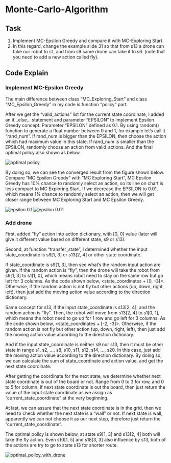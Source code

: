 # Monte-Carlo-Algorithm

## Task
1. Implement MC-Epsilon Greedy and compare it with MC-Exploring Start.
2. In this regard, change the example slide 31 so that from s13 a drone can take our robot to s1, 
and from s9 same drone can take it to s6. (note that you need to add a new action called fly).

## Code Explain
### Implement MC-Epsilon Greedy  
The main difference between class “MC_Exploring_Start” and class “MC_Epsilon_Greedy” 
in my code is function “policy” part. 

After we get the “valid_actions” list for the current state coordinate, 
I added an if...else... statement and parameter “EPSILON” to implement Epsilon Greedy concept. 
Parameter “EPSILON” defined as 0.1.
By using random() function to generate a float number between 0 and 1, 
for example let’s call it “rand_num”. 
If rand_num is bigger than the EPSILON, 
then choose the action which had maximum value in this state. 
If rand_num is smaller than the EPSILON, randomly choose an action from valid_actions.
And the final optimal policy also shown as below.  

![optimal policy](https://s3.us-west-2.amazonaws.com/secure.notion-static.com/8bf02770-8927-4b29-981a-1c2aed1e2c91/optimal_policy.png?X-Amz-Algorithm=AWS4-HMAC-SHA256&X-Amz-Content-Sha256=UNSIGNED-PAYLOAD&X-Amz-Credential=AKIAT73L2G45EIPT3X45%2F20221004%2Fus-west-2%2Fs3%2Faws4_request&X-Amz-Date=20221004T160901Z&X-Amz-Expires=86400&X-Amz-Signature=4e54e27cfe12e73e37867668bc4b15910c54fc739d156356bdf0dc207e993855&X-Amz-SignedHeaders=host&response-content-disposition=filename%20%3D%22optimal_policy.png%22&x-id=GetObject)

By doing so, we can see the converged result from the figure shown below. 
Compare “MC Epsilon Greedy” with “MC Exploring Start”, 
MC Epsilon Greedy has 10% chance to randomly select an action, 
so its line on chart is less compact to MC Exploring Start. 
If we decrease the EPSILON to 0.01, which means 1% chance to randomly select an action, 
then we will get closer range between MC Exploring Start and MC Epsilon Greedy.  

![epsilon 0.1](https://s3.us-west-2.amazonaws.com/secure.notion-static.com/6450ef6d-b24a-441a-83d4-4fec1080b24e/epsilon_01.png?X-Amz-Algorithm=AWS4-HMAC-SHA256&X-Amz-Content-Sha256=UNSIGNED-PAYLOAD&X-Amz-Credential=AKIAT73L2G45EIPT3X45%2F20221004%2Fus-west-2%2Fs3%2Faws4_request&X-Amz-Date=20221004T161016Z&X-Amz-Expires=86400&X-Amz-Signature=47204babbfe331a3f0c6ee23824c7f25f200a1832113883a02f6bd4e53b1881e&X-Amz-SignedHeaders=host&response-content-disposition=filename%20%3D%22epsilon_01.png%22&x-id=GetObject)
![epsilon 0.01](https://s3.us-west-2.amazonaws.com/secure.notion-static.com/120790c7-730a-46c2-b066-a43145e7fe2a/epsilon_001.png?X-Amz-Algorithm=AWS4-HMAC-SHA256&X-Amz-Content-Sha256=UNSIGNED-PAYLOAD&X-Amz-Credential=AKIAT73L2G45EIPT3X45%2F20221004%2Fus-west-2%2Fs3%2Faws4_request&X-Amz-Date=20221004T161019Z&X-Amz-Expires=86400&X-Amz-Signature=338adb321b20dd8ace23bbc49652962187b1b57f062758067ac02732a4852bc8&X-Amz-SignedHeaders=host&response-content-disposition=filename%20%3D%22epsilon_001.png%22&x-id=GetObject)

### Add drone

First, added “fly” action into action dictionary, 
with [0, 0] value (later will give it different value based on different state, s9 or s13).  

Second, at function “transfer_state”, I determined whether the input state_coordinate is 
s9[1, 3] or s13[2, 4] or other state coordinate.   

If state_coordinate is s9[1, 3], then see what’s the random input action are given. 
If the random action is “fly”, then the drone will take the robot from s9[1, 3] to s1[1, 0], 
which means robot need to stay on the same row but go left for 3 columns. 
As the code shown below, <state_coordinates + [0, -3]>. Otherwise, 
if the random action is not fly but other actions (up, down, right, left), 
then just add the moving action value according to the direction dictionary.   

Same concept for s13, if the input state_coordinate is s13[2, 4], 
and the random action is “fly”. Then, the robot will move from s13[2, 4] to s1[0, 1], 
which means the robot need to go up for 1 row and go left for 3 columns. 
As the code shown below, <state_coordinates + [-2, -3]>. 
Otherwise, if the random action is not fly but other action (up, down, right, left), 
then just add the moving action value according to the direction dictionary.   

And if the input state_coordinate is neither s9 nor s13, 
then it must be other state in range s1, s2, ..., s8, s10, s11, s12, s14, ..., s20. 
In this case, just add the moving action value according to the direction dictionary. 
By doing so, we can calculate the sum of state_coordinate and action value, 
and get the next state coordinate.  

After getting the coordinate for the next state, 
we determine whether next state coordinate is out of the board or not. 
Range from 0 to 3 for row, and 0 to 5 for column. 
If next state coordinate is out the board, 
then just return the value of the input state coordinate as we assign as “current_state_coordinate” at the very beginning.  

At last, we can assure that the next state coordinate is in the grid, 
then we need to check whether the next state is a “wall” or not. 
If next state is wall, apparently we can not choose it as our next step, 
therefore just return the “current_state_coordinate”.   

The optimal policy is shown below, at state s9[1, 3] and s13[2, 4] both will take the fly action.
Even s10[1, 5] and s18[3, 3] also influence by s13, 
both of the actions are try to go to state s13 for shorter route.   

![optimal_policy_with_drone](https://s3.us-west-2.amazonaws.com/secure.notion-static.com/a4f12674-a698-4cbe-8c8e-8f2fdbde301c/optimal_policy_with_drone.png?X-Amz-Algorithm=AWS4-HMAC-SHA256&X-Amz-Content-Sha256=UNSIGNED-PAYLOAD&X-Amz-Credential=AKIAT73L2G45EIPT3X45%2F20221004%2Fus-west-2%2Fs3%2Faws4_request&X-Amz-Date=20221004T162113Z&X-Amz-Expires=86400&X-Amz-Signature=c4a8663fdd20ed91279497081b5dc99426cda1d250a61afd357dcb4aed7112a5&X-Amz-SignedHeaders=host&response-content-disposition=filename%20%3D%22optimal_policy_with_drone.png%22&x-id=GetObject)

